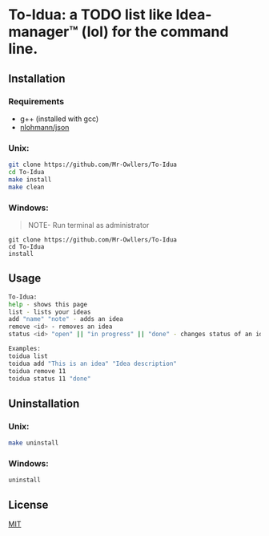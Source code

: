 # To-Idua: a TODO list like Idea-manager:tm: (lol) for the command line.

## Installation
### Requirements
- g++ (installed with gcc)
- [nlohmann/json](https://github.com/nlohmann/json)
### Unix:
```bash
git clone https://github.com/Mr-Owllers/To-Idua
cd To-Idua
make install
make clean
```
### Windows:
> NOTE- Run terminal as administrator
```
git clone https://github.com/Mr-Owllers/To-Idua
cd To-Idua
install
```

## Usage
```bash
To-Idua:
help - shows this page
list - lists your ideas
add "name" "note" - adds an idea
remove <id> - removes an idea
status <id> "open" || "in progress" || "done" - changes status of an idea

Examples:
toidua list
toidua add "This is an idea" "Idea description"
toidua remove 11
toidua status 11 "done"
```

## Uninstallation
### Unix:
```bash
make uninstall
```
### Windows:
```
uninstall
```

## License
[MIT](LICENSE)
